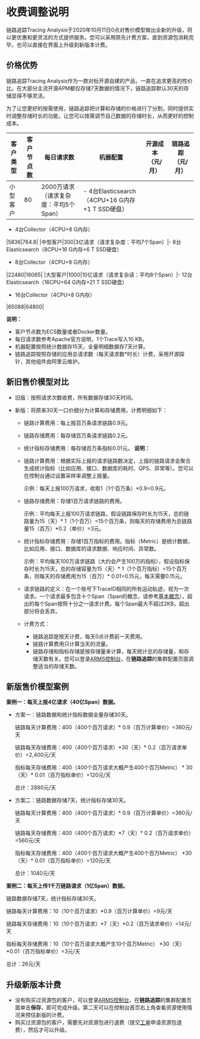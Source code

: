 # 收费调整说明

链路追踪Tracing Analysis于2020年10月11日0点对售价模型做出全新的升级，将以更优惠和更灵活的方式提供服务。您可以采用原先计费方案，直到资源包消耗完毕，也可以直接在界面上升级到新版本计费。

## 价格优势

链路追踪Tracing Analysis作为一款对标开源自建的产品，一直在追求更高的性价比。在大部分主流开源APM都仅存储7天数据的情况下，链路追踪默认30天的存储显得不够灵活。

为了让您更好的按需使用，链路追踪把计算和存储的价格进行了分割，同时提供实时调整存储时长的功能，让您可以按需调节自己数据的存储时长，从而更好的控制成本。

|客户类型|客户节点数|每日请求数|机器配置|开源成本（元/月）|链路追踪（元/月）|
|----|-----|-----|----|---------|---------|
|小型客户|80|2000万请求（请求复杂度：平均5个Span）|-   4台Elasticsearch（4CPU+16 G内存+1 T SSD硬盘）
-   4台Collector（4CPU+8 G内存）

|5836|764.8|
|中型客户|300|3亿请求（请求复杂度：平均7个Span）|-   8台Elasticsearch（8CPU+16 G内存+6 T SSD硬盘）
-   8台Collector（4CPU+8 G内存）

|22480|16065|
|大型客户|1000|10亿请求（请求复杂读：平均8个Span）|-   12台Elasticsearch（16CPU+64 G内存+21 T SSD硬盘）
-   16台Collector（4CPU+8 G内存）

|65088|64800|

**说明：**

-   客户节点数为ECS数量或者Docker数量。
-   每日请求数参考Apache官方说明，1个Trace写入10 KB。
-   机器配置按照统计数据存15天，全量明细数据存7天计算。
-   链路追踪按照存储的应用总请求数（每天请求数\*时长）计费，采用开源探针，其他组件由阿里云维护。

## 新旧售价模型对比

-   旧版：按照请求次数收费，所有数据存储30天时间。
-   新版：将原来30天一口价细分为计算和存储费用，计费明细如下：

    -   链路计算费用：每上报百万条请求链路0.9元。
    -   链路存储费用：每存储百万条请求链路0.2元。
    -   统计指标存储费用：每存储百万条指标0.01元。
    **说明：**

    -   链路计算费用：根据实际上报的请求链路数决定，上报的链路请求会聚合生成统计指标（比如应用、接口、数据库的耗时、QPS、异常等）。您可以在控制台通过设置采样率调整上报量。

        示例：每天上报100万请求，收取1（1个百万条）\*0.9=0.9元。

    -   链路存储费用：存储1百万请求链路的费用。

        示例：平均每天上报100万请求链路，假设链路保存时长为15天，总的链路量为15（天）\* 1（1个百万）=15个百万条，则每天的存储费用为总链路量15（百万）\*0.2（单价）=3元。

    -   统计指标存储费用：存储1百万指标的费用。指标（Metric）是统计数据，比如应用、接口、数据库的请求数据、响应时间、异常数。

        示例：平均每天100万请求链路（大约会产生100万的指标），假设指标保存时长为15天，总的存储容量为15（天）\* 1（1个百万指标）=15个百万条，则每天的存储费用为15（百万）\* 0.01=0.15元，每天需要0.15元。

    -   请求链路的定义：在一个账号下TraceID相同的所有运动轨迹，视为一次请求。一个请求最多包含十个Span（Span的概念，请参考[基本概念](/cn.zh-CN/产品简介/基本概念.md)），超出的每个Span按照十分之一请求计费。每个Span最大不超过2KB，超出部分将会丢弃。
    -   计费方式：
        -   链路追踪是按天计费，每天0点计费前一天费用。
        -   链路计算费用只计算当天的流量。
        -   链路存储和指标存储是按存储量来计算，每天统计总的存储量，和存储天数有关。您可以登录[ARMS控制台](https://arms.console.aliyun.com/#/home)，在**链路追踪**的集群配置页面调整适当的存储天数。

## 新版售价模型案例

**案例一：每天上报4亿请求（40亿Span）数据。**

-   方案一：链路数据和统计指标数据全量存储30天。

    链路每天计算费用：400（400个百万请求）\* 0.9（百万计算单价）=360元/天

    链路每天存储费用：400（400个百万请求）\*30（天）\* 0.2（百万请求单价）=2,400元/天

    指标每天存储费用：400（400个百万请求大概产生400个百万Metric） \* 30（天）\* 0.01（百万指标单价）=120元/天

    总计：2880元/天

-   方案二：链路数据存储7天，统计指标存储30天。

    链路每天计算费用：400（400个百万请求）\* 0.9（百万计算单价）=360元/天

    链路每天存储费用：400（400个百万请求）\*7（天）\* 0.2（百万请求单价）=560元/天

    指标每天存储费用：400（400个百万请求大概产生400个百万Metric） \*30（天）\* 0.01（百万指标单价）=120元/天

    总计：1040元/天


**案例二：每天上传1千万链路请求（1亿Span）数据。**

链路数据存储7天，统计指标存储30天。

链路每天计算费用：10（10个百万请求）\*0.9（百万计算单价）=9元/天

链路每天存储费用：10（10个百万请求）\*7（天）\*0.2（百万请求单价）=14元/天

指标每天存储费用：10（10个百万请求大概产生10个百万Metric） \*30（天）\*0.01（百万指标单价）=3元/天

总计：26元/天

## 升级新版本计费

-   没有购买过资源包的客户，可以登录[ARMS控制台](https://arms.console.aliyun.com/#/home)，在**链路追踪**的集群配置页面单击**保存**，即可完成升级。第二天可以在控制台首页右上角查看资源使用情况来预估新版的计费。
-   购买过资源包的客户，需要先对资源包进行退费（提交[工单](https://selfservice.console.aliyun.com/ticket/createIndex)申请资源包退费），然后才可以升级。

